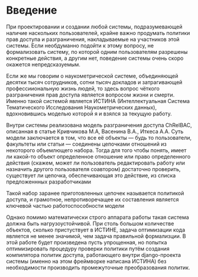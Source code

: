 # Введение

При проектировании и создании любой системы, подразумевающей наличие наскольких пользователей, крайне важно продумать политики прав доступа и разграничения, накладываемые на участников этой системы. Если необдуманно подойти к этому вопросу, не формализовать систему, по которой одним пользователям разрешены конкретные действия, а другим нет, поведение системы очень скоро окажется непредсказуемым.

Если же мы говорим о наукометрической системе, объединяющей десятки тысяч сотрудников, сотни тысяч докладов и затрагивающей профессииональную жизнь людей, то здесь вопрос чёткого разграничения прав доступа является вопросом жизни и смерти.
Именно такой системой является ИСТИНА (Интеллектуальная Система Тематического Исследования Наукометрических данных), вдохновившись моделью которой я и взялся за текущую работу. 

Внутри системы реализована модель разграничения доступа ChRelBAC, описанная в статье Кривчикова М.А, Васенина В.А., Иткеса А.А. Суть модели заключается в том, что все её объекты — будь то пользователи, факультеты или статьи — соединены цепочками отношений из некоторого объемлющего набора. Тогда для того чтобы понять, имеет ли какой-то объект определенное отношение или право определенного действия (скажем, может ли пользователь редактировать работу или назначить другого пользователя соавтором) достаточно проверить, существует ли цепочка, обеспечивающая это действие, из списка предложеннных разработчиками

Такой набор заранее приготовленных цепочек называется политикой доступа, и грамотное, непротиворечащее их составления является ключевой частью работоспособности модели

Однако помимо математически строго аппарата работы такая система должна быть нагрузоустойчивой. При столь большом количестве объектов, сколько пристуствует в ИСТИНЕ, задача оптимизации кода является не менее значимой, чем задача правильной формализции. В этой работе будет произведена пусть упрощенная, но попытка оптимизировать процедуру проверки политики путём создания компилятора политик доступа, работающего внутри django-проекта системы (именно на этом фреймворке написана ИСТИНА) без необходимости производить промежуточные преобразования политик.